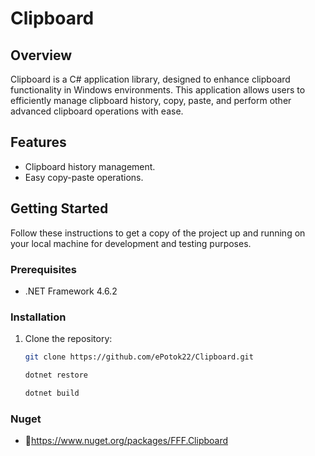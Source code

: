 # Clipboard

## Overview
Clipboard is a C# application library, designed to enhance clipboard functionality in Windows environments. This application allows users to efficiently manage clipboard history, copy, paste, and perform other advanced clipboard operations with ease.

## Features
- Clipboard history management.
- Easy copy-paste operations.

## Getting Started
Follow these instructions to get a copy of the project up and running on your local machine for development and testing purposes.

### Prerequisites
- .NET Framework 4.6.2

### Installation
1. Clone the repository:
   ```bash
   git clone https://github.com/ePotok22/Clipboard.git
   
   dotnet restore 

   dotnet build

### Nuget
- 🔗https://www.nuget.org/packages/FFF.Clipboard 
